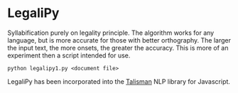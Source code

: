 # LegaliPy
Syllabification purely on legality principle. The algorithm works for any language, but is more accurate for those with better orthography. The larger the input text, the more onsets, the greater the accuracy. This is more of an experiment then a script intended for use.

```
python legalipy1.py <document file>
```

LegaliPy has been incorporated into the [Talisman](https://github.com/Yomguithereal/talisman) NLP library for Javascript.
